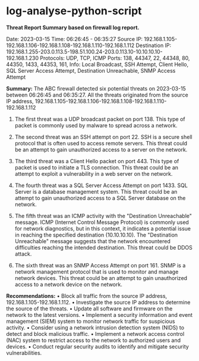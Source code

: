 # log-analyse-python-script

**Threat Report Summary based on firewall log report.**

Date: 2023-03-15
Time: 06:26:45 - 06:35:27
Source IP: 192.168.1.105-192.168.1.106-192.168.1.108-192.168.1.110-192.168.1.112
Destination IP: 192.168.1.255-203.0.113.5-198.51.100.24-203.0.113.10-10.10.10.10-192.168.1.230
Protocols: UDP, TCP, ICMP
Ports: 138, 44347, 22, 44348, 80, 44350, 1433, 44353, 161,
Info: Local Broadcast, SSH Attempt, Client Hello, SQL Server Access Attempt, Destination Unreachable, SNMP Access Attempt

**Summary:**
The ABC firewall detected six potential threats on 2023-03-15 between 06:26:45 and 06:35:27. All the threats originated from the source IP address, 192.168.1.105-192.168.1.106-192.168.1.108-192.168.1.110-192.168.1.112

1.	The first threat was a UDP broadcast packet on port 138. This type of packet is commonly used by malware to spread across a network.

2.	The second threat was an SSH attempt on port 22. SSH is a secure shell protocol that is often used to access remote servers. This threat could be an attempt to gain unauthorized access to a server on the network.

3.	The third threat was a Client Hello packet on port 443. This type of packet is used to initiate a TLS connection. This threat could be an attempt to exploit a vulnerability in a web server on the network.

4.	The fourth threat was a SQL Server Access Attempt on port 1433. SQL Server is a database management system. This threat could be an attempt to gain unauthorized access to a SQL Server database on the network.

5.	The fifth threat was an ICMP activity with the "Destination Unreachable" message. ICMP (Internet Control Message Protocol) is commonly used for network diagnostics, but in this context, it indicates a potential issue in reaching the specified destination (10.10.10.10). The "Destination Unreachable" message suggests that the network encountered difficulties reaching the intended destination. This threat could be DDOS attack.

6.	The sixth threat was an SNMP Access Attempt on port 161. SNMP is a network management protocol that is used to monitor and manage network devices. This threat could be an attempt to gain unauthorized access to a network device on the network.


**Recommendations:**
•	Block all traffic from the source IP address, 192.168.1.105-192.168.1.112.
•	Investigate the source IP address to determine the source of the threats.
•	Update all software and firmware on the network to the latest versions.
•	Implement a security information and event management (SIEM) system to monitor network traffic for suspicious activity.
•	Consider using a network intrusion detection system (NIDS) to detect and block malicious traffic.
•	Implement a network access control (NAC) system to restrict access to the network to authorized users and devices.
•	Conduct regular security audits to identify and mitigate security vulnerabilities.

